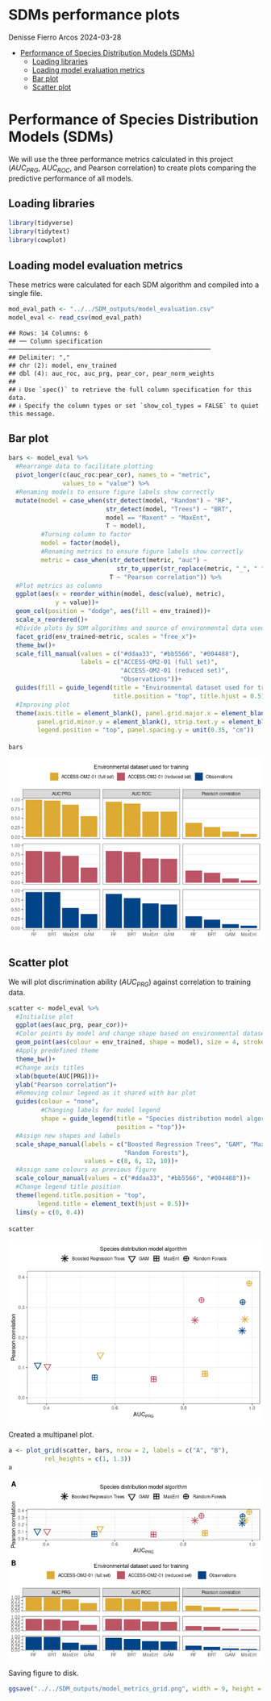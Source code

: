 SDMs performance plots
================
Denisse Fierro Arcos
2024-03-28

- <a href="#performance-of-species-distribution-models-sdms"
  id="toc-performance-of-species-distribution-models-sdms">Performance of
  Species Distribution Models (SDMs)</a>
  - <a href="#loading-libraries" id="toc-loading-libraries">Loading
    libraries</a>
  - <a href="#loading-model-evaluation-metrics"
    id="toc-loading-model-evaluation-metrics">Loading model evaluation
    metrics</a>
  - <a href="#bar-plot" id="toc-bar-plot">Bar plot</a>
  - <a href="#scatter-plot" id="toc-scatter-plot">Scatter plot</a>

# Performance of Species Distribution Models (SDMs)

We will use the three performance metrics calculated in this project
($AUC_{PRG}$, $AUC_{ROC}$, and Pearson correlation) to create plots
comparing the predictive performance of all models.

## Loading libraries

``` r
library(tidyverse)
library(tidytext)
library(cowplot)
```

## Loading model evaluation metrics

These metrics were calculated for each SDM algorithm and compiled into a
single file.

``` r
mod_eval_path <- "../../SDM_outputs/model_evaluation.csv"
model_eval <- read_csv(mod_eval_path) 
```

    ## Rows: 14 Columns: 6
    ## ── Column specification ────────────────────────────────────────────────────────
    ## Delimiter: ","
    ## chr (2): model, env_trained
    ## dbl (4): auc_roc, auc_prg, pear_cor, pear_norm_weights
    ## 
    ## ℹ Use `spec()` to retrieve the full column specification for this data.
    ## ℹ Specify the column types or set `show_col_types = FALSE` to quiet this message.

## Bar plot

``` r
bars <- model_eval %>% 
  #Rearrange data to facilitate plotting
  pivot_longer(c(auc_roc:pear_cor), names_to = "metric", 
               values_to = "value") %>% 
  #Renaming models to ensure figure labels show correctly
  mutate(model = case_when(str_detect(model, "Random") ~ "RF",
                           str_detect(model, "Trees") ~ "BRT",
                           model == "Maxent" ~ "MaxEnt",
                           T ~ model),
         #Turning column to factor
         model = factor(model),
         #Renaming metrics to ensure figure labels show correctly
         metric = case_when(str_detect(metric, "auc") ~ 
                              str_to_upper(str_replace(metric, "_", " ")),
                            T ~ "Pearson correlation")) %>%
  #Plot metrics as columns
  ggplot(aes(x = reorder_within(model, desc(value), metric),
             y = value))+
  geom_col(position = "dodge", aes(fill = env_trained))+
  scale_x_reordered()+
  #Divide plots by SDM algorithms and source of environmental data used for training model
  facet_grid(env_trained~metric, scales = "free_x")+
  theme_bw()+
  scale_fill_manual(values = c("#ddaa33", "#bb5566", "#004488"),
                    labels = c("ACCESS-OM2-01 (full set)",
                               "ACCESS-OM2-01 (reduced set)",
                               "Observations"))+
  guides(fill = guide_legend(title = "Environmental dataset used for training",
                             title.position = "top", title.hjust = 0.5))+
  #Improving plot
  theme(axis.title = element_blank(), panel.grid.major.x = element_blank(),
        panel.grid.minor.y = element_blank(), strip.text.y = element_blank(),
        legend.position = "top", panel.spacing.y = unit(0.35, "cm"))

bars
```

![](08_SDMs_performance_plots_files/figure-gfm/unnamed-chunk-3-1.png)<!-- -->

## Scatter plot

We will plot discrimination ability ($AUC_{PRG}$) against correlation to
training data.

``` r
scatter <- model_eval %>%
  #Initialise plot
  ggplot(aes(auc_prg, pear_cor))+
  #Color points by model and change shape based on environmental dataset
  geom_point(aes(colour = env_trained, shape = model), size = 4, stroke = 1)+
  #Apply predefined theme
  theme_bw()+
  #Change axis titles
  xlab(bquote(AUC[PRG]))+
  ylab("Pearson correlation")+
  #Removing colour legend as it shared with bar plot
  guides(colour = "none",
         #Changing labels for model legend
         shape = guide_legend(title = "Species distribution model algorithm",
                              position = "top"))+
  #Assign new shapes and labels
  scale_shape_manual(labels = c("Boosted Regression Trees", "GAM", "MaxEnt",
                                "Random Forests"),
                     values = c(8, 6, 12, 10))+
  #Assign same colours as previous figure
  scale_colour_manual(values = c("#ddaa33", "#bb5566", "#004488"))+
  #Change legend title position
  theme(legend.title.position = "top", 
        legend.title = element_text(hjust = 0.5))+
  lims(y = c(0, 0.4))

scatter
```

![](08_SDMs_performance_plots_files/figure-gfm/unnamed-chunk-4-1.png)<!-- -->

Created a multipanel plot.

``` r
a <- plot_grid(scatter, bars, nrow = 2, labels = c("A", "B"), 
          rel_heights = c(1, 1.3))
a
```

![](08_SDMs_performance_plots_files/figure-gfm/unnamed-chunk-5-1.png)<!-- -->

Saving figure to disk.

``` r
ggsave("../../SDM_outputs/model_metrics_grid.png", width = 9, height = 7)
```
